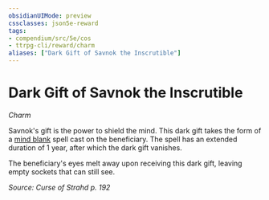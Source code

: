 ```yaml
---
obsidianUIMode: preview
cssclasses: json5e-reward
tags:
- compendium/src/5e/cos
- ttrpg-cli/reward/charm
aliases: ["Dark Gift of Savnok the Inscrutible"]
---
```

# Dark Gift of Savnok the Inscrutible
*Charm*  

Savnok's gift is the power to shield the mind. This dark gift takes the form of a [mind blank](/3-Mechanics/CLI/spells/mind-blank.md) spell cast on the beneficiary. The spell has an extended duration of 1 year, after which the dark gift vanishes.

The beneficiary's eyes melt away upon receiving this dark gift, leaving empty sockets that can still see.

*Source: Curse of Strahd p. 192*